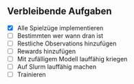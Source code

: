 ## Verbleibende Aufgaben
- [x] Alle Spielzüge implementieren
- [ ] Bestimmten wer wann dran ist
- [ ] Restliche Observations hinzufügen
- [ ] Rewards hinzufügen
- [ ] Mit zufälligem Modell lauffähig kriegen
- [ ] Auf Slurm lauffähig machen
- [ ] Trainieren